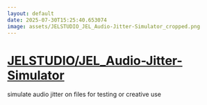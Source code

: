 ```yaml
---
layout: default
date: 2025-07-30T15:25:40.653074
image: assets/JELSTUDIO_JEL_Audio-Jitter-Simulator_cropped.png
---
```


# [JELSTUDIO/JEL_Audio-Jitter-Simulator](https://github.com/JELSTUDIO/JEL_Audio-Jitter-Simulator)

simulate audio jitter on files for testing or creative use
